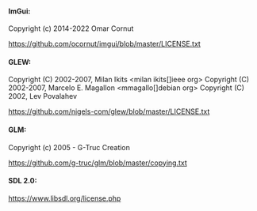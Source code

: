 
#### ImGui:
Copyright (c) 2014-2022 Omar Cornut

https://github.com/ocornut/imgui/blob/master/LICENSE.txt

#### GLEW:
Copyright (C) 2002-2007, Milan Ikits <milan ikits[]ieee org>
Copyright (C) 2002-2007, Marcelo E. Magallon <mmagallo[]debian org>
Copyright (C) 2002, Lev Povalahev

https://github.com/nigels-com/glew/blob/master/LICENSE.txt

#### GLM:
Copyright (c) 2005 - G-Truc Creation

https://github.com/g-truc/glm/blob/master/copying.txt

#### SDL 2.0:
https://www.libsdl.org/license.php